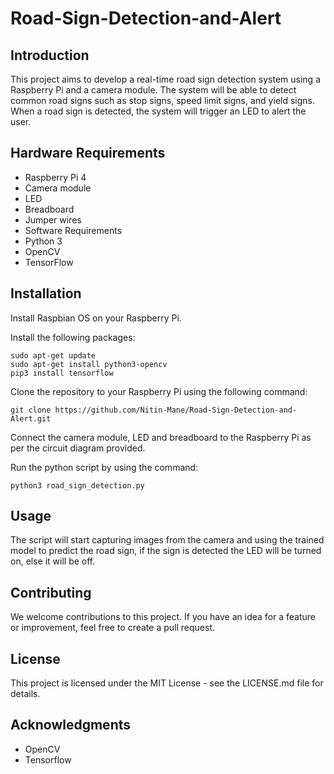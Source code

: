 # Road-Sign-Detection-and-Alert

## Introduction

This project aims to develop a real-time road sign detection system using a Raspberry Pi and a camera module. The system will be able to detect common road signs such as stop signs, speed limit signs, and yield signs. When a road sign is detected, the system will trigger an LED to alert the user.

## Hardware Requirements
- Raspberry Pi 4
- Camera module
- LED
- Breadboard
- Jumper wires
- Software Requirements
- Python 3
- OpenCV
- TensorFlow

## Installation
Install Raspbian OS on your Raspberry Pi.

Install the following packages:

```
sudo apt-get update
sudo apt-get install python3-opencv
pip3 install tensorflow
```

Clone the repository to your Raspberry Pi using the following command:

```
git clone https://github.com/Nitin-Mane/Road-Sign-Detection-and-Alert.git
```

Connect the camera module, LED and breadboard to the Raspberry Pi as per the circuit diagram provided.

Run the python script by using the command:
```
python3 road_sign_detection.py
```

## Usage
The script will start capturing images from the camera and using the trained model to predict the road sign, if the sign is detected the LED will be turned on, else it will be off.

## Contributing
We welcome contributions to this project. If you have an idea for a feature or improvement, feel free to create a pull request.

## License
This project is licensed under the MIT License - see the LICENSE.md file for details.

## Acknowledgments
- OpenCV
- Tensorflow